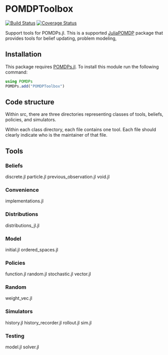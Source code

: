# POMDPToolbox
[![Build Status](https://travis-ci.org/JuliaPOMDP/POMDPToolbox.jl.svg?branch=master)](https://travis-ci.org/JuliaPOMDP/POMDPToolbox.jl)
[![Coverage Status](https://coveralls.io/repos/github/JuliaPOMDP/POMDPToolbox.jl/badge.svg?branch=master)](https://coveralls.io/github/JuliaPOMDP/POMDPToolbox.jl?branch=master)

Support tools for POMDPs.jl. This is a supported [JuliaPOMDP](https://github.com/JuliaPOMDP) package that provides tools
for belief updating, problem modeling, 

## Installation

This package requires [POMDPs.jl](https://github.com/JuliaPOMDP). To install this module run the following command:

```julia
using POMDPs
POMDPs.add("POMDPToolbox")
```

## Code structure

Within src, there are three directories representing classes of tools, beliefs, policies, and simulators.

Within each class directory, each file contains one tool. Each file should clearly indicate who is the maintainer of that file.

## Tools

### Beliefs
  discrete.jl
  particle.jl
  previous_observation.jl
  void.jl
### Convenience
  implementations.jl
### Distributions
  distributions_jl.jl
### Model
  initial.jl
  ordered_spaces.jl
### Policies
  function.jl
  random.jl
  stochastic.jl
  vector.jl
### Random
  weight_vec.jl
### Simulators
  history.jl
  history_recorder.jl
  rollout.jl
  sim.jl
### Testing
  model.jl
  solver.jl

